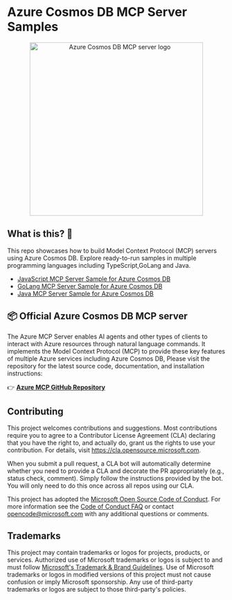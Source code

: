 # Azure Cosmos DB MCP  Server Samples

<div align="center">
  <img src="./img/logo.png" alt="Azure Cosmos DB MCP server logo" width="400"/>
</div>

## What is this? 🤔

This repo showcases how to build Model Context Protocol (MCP) servers using Azure Cosmos DB. Explore ready-to-run samples in multiple programming languages including TypeScript,GoLang and Java.
 
 - [JavaScript MCP Server Sample for Azure Cosmos DB](/javascript)
 - [GoLang MCP Server Sample for Azure Cosmos DB](/golang)
 - [Java MCP Server Sample for Azure Cosmos DB](/java)


## 📦 Official Azure Cosmos DB MCP server 

The Azure MCP Server enables AI agents and other types of clients to interact with Azure resources through natural language commands. It implements the Model Context Protocol (MCP) to provide these key features of multiple Azure services including Azure Cosmos DB, Please visit the repository for the latest source code, documentation, and installation instructions:

👉 **[Azure MCP GitHub Repository](https://github.com/Azure/azure-mcp)**


## Contributing

This project welcomes contributions and suggestions.  Most contributions require you to agree to a
Contributor License Agreement (CLA) declaring that you have the right to, and actually do, grant us
the rights to use your contribution. For details, visit https://cla.opensource.microsoft.com.

When you submit a pull request, a CLA bot will automatically determine whether you need to provide
a CLA and decorate the PR appropriately (e.g., status check, comment). Simply follow the instructions
provided by the bot. You will only need to do this once across all repos using our CLA.

This project has adopted the [Microsoft Open Source Code of Conduct](https://opensource.microsoft.com/codeofconduct/).
For more information see the [Code of Conduct FAQ](https://opensource.microsoft.com/codeofconduct/faq/) or
contact [opencode@microsoft.com](mailto:opencode@microsoft.com) with any additional questions or comments.

## Trademarks

This project may contain trademarks or logos for projects, products, or services. Authorized use of Microsoft
trademarks or logos is subject to and must follow
[Microsoft's Trademark & Brand Guidelines](https://www.microsoft.com/en-us/legal/intellectualproperty/trademarks/usage/general).
Use of Microsoft trademarks or logos in modified versions of this project must not cause confusion or imply Microsoft sponsorship.
Any use of third-party trademarks or logos are subject to those third-party's policies.
